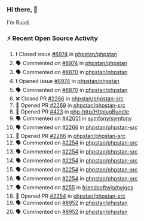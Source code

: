 ### Hi there, 👋

I'm Ruud.
 
### :zap: Recent Open Source Activity

<!--START_SECTION:activity-->
1. ❗️ Closed issue [#8974](https://github.com/phpstan/phpstan/issues/8974) in [phpstan/phpstan](https://github.com/phpstan/phpstan)
2. 🗣 Commented on [#8974](https://github.com/phpstan/phpstan/issues/8974) in [phpstan/phpstan](https://github.com/phpstan/phpstan)
3. 🗣 Commented on [#8870](https://github.com/phpstan/phpstan/issues/8870) in [phpstan/phpstan](https://github.com/phpstan/phpstan)
4. ❗️ Opened issue [#8974](https://github.com/phpstan/phpstan/issues/8974) in [phpstan/phpstan](https://github.com/phpstan/phpstan)
5. 🗣 Commented on [#8870](https://github.com/phpstan/phpstan/issues/8870) in [phpstan/phpstan](https://github.com/phpstan/phpstan)
6. ❌ Closed PR [#2266](https://github.com/phpstan/phpstan-src/pull/2266) in [phpstan/phpstan-src](https://github.com/phpstan/phpstan-src)
7. 💪 Opened PR [#2269](https://github.com/phpstan/phpstan-src/pull/2269) in [phpstan/phpstan-src](https://github.com/phpstan/phpstan-src)
8. 💪 Opened PR [#423](https://github.com/php-http/HttplugBundle/pull/423) in [php-http/HttplugBundle](https://github.com/php-http/HttplugBundle)
9. 🗣 Commented on [#42051](https://github.com/symfony/symfony/issues/42051) in [symfony/symfony](https://github.com/symfony/symfony)
10. 🗣 Commented on [#2266](https://github.com/phpstan/phpstan-src/issues/2266) in [phpstan/phpstan-src](https://github.com/phpstan/phpstan-src)
11. 💪 Opened PR [#2266](https://github.com/phpstan/phpstan-src/pull/2266) in [phpstan/phpstan-src](https://github.com/phpstan/phpstan-src)
12. 🗣 Commented on [#2254](https://github.com/phpstan/phpstan-src/issues/2254) in [phpstan/phpstan-src](https://github.com/phpstan/phpstan-src)
13. 🗣 Commented on [#2254](https://github.com/phpstan/phpstan-src/issues/2254) in [phpstan/phpstan-src](https://github.com/phpstan/phpstan-src)
14. 🗣 Commented on [#2254](https://github.com/phpstan/phpstan-src/issues/2254) in [phpstan/phpstan-src](https://github.com/phpstan/phpstan-src)
15. 🗣 Commented on [#2254](https://github.com/phpstan/phpstan-src/issues/2254) in [phpstan/phpstan-src](https://github.com/phpstan/phpstan-src)
16. 🗣 Commented on [#2254](https://github.com/phpstan/phpstan-src/issues/2254) in [phpstan/phpstan-src](https://github.com/phpstan/phpstan-src)
17. 🗣 Commented on [#255](https://github.com/friendsoftwig/twigcs/issues/255) in [friendsoftwig/twigcs](https://github.com/friendsoftwig/twigcs)
18. 💪 Opened PR [#2254](https://github.com/phpstan/phpstan-src/pull/2254) in [phpstan/phpstan-src](https://github.com/phpstan/phpstan-src)
19. 🗣 Commented on [#8952](https://github.com/phpstan/phpstan/issues/8952) in [phpstan/phpstan](https://github.com/phpstan/phpstan)
20. 🗣 Commented on [#8952](https://github.com/phpstan/phpstan/issues/8952) in [phpstan/phpstan](https://github.com/phpstan/phpstan)
<!--END_SECTION:activity-->
